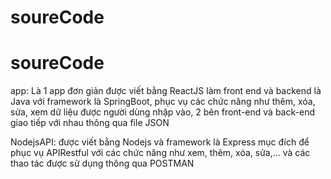 # soureCode
# soureCode
app: Là 1 app đơn giản được viết bằng ReactJS làm front end và backend là Java với framework là SpringBoot, phục vụ các chức năng như thêm, xóa, sửa, xem dữ liệu được người dùng nhập vào, 2 bên front-end và back-end giao tiếp với nhau thông qua file JSON

NodejsAPI: được viết bằng Nodejs và framework là Express mục đích để phục vụ APIRestful với các chức năng như xem, thêm, xóa, sửa,... và các thao tác được sử dụng thông qua POSTMAN
